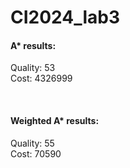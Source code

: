 # CI2024_lab3


#### A* results:
Quality:  53 <br>
Cost: 4326999

<br>

#### Weighted A* results:
Quality:  55 <br>
Cost: 70590
